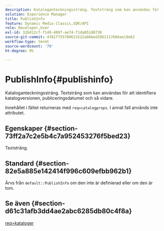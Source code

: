 ```yaml
---
description: Kataloganteckningssträng. Textsträng som kan användas för att identifiera katalogversionen, publiceringsdatumet och så vidare.
solution: Experience Manager
title: PublishInfo
feature: Dynamic Media Classic,SDK/API
role: Developer,User
exl-id: 32bd12cf-f149-489f-ae74-f1da051d0730
source-git-commit: 4f81f755789613222a66bed2961117604ae19e62
workflow-type: tm+mt
source-wordcount: '70'
ht-degree: 0%

---
```


# PublishInfo{#publishinfo}

Kataloganteckningssträng. Textsträng som kan användas för att identifiera katalogversionen, publiceringsdatumet och så vidare.

Innehållet i fältet returneras med `req=catalogprops`. I annat fall används inte attributet.

## Egenskaper {#section-73ff2a7c2e5b4c7a952453276f5bed23}

Textsträng.

## Standard {#section-82e5a885e142414f996c609efbb962b1}

Ärvs från `default::PublishInfo` om den inte är definierad eller om den är tom.

## Se även {#section-d61c31afb3dd4ae2abc6285db80c4f8a}

[req=kataloger](../../../../../is-api/http-ref/image-serving-api-ref/c-http-protocol-reference/c-command-reference/r-req/r-catalogprops.md#reference-d7f7438291dd44a1afb6963155625426)
